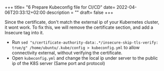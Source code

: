 +++
title= "6 Prepare Kubeconfig file for CI/CD"
date= 2022-04-06T20:33:12+02:00
description = ""
draft= false
+++

Since the certificate, don't match the external ip of your Kubernetes cluster, it wont work.
To fix this, we will remove the certificate section, and add a Insecure tag into it. 

- Run `sed "s/certificate-authority-data:.*/insecure-skip-tls-verify: true/g" /home/ubuntu/.kube/config > kubeconfig.yml` to allow connectivity external, without verifying the certificate.
- Open `kubeconfig.yml` and change the local ip under server to the public ip of the K8S server (Same port and protocol)
